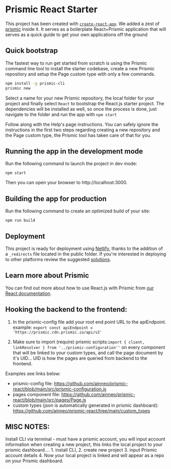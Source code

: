 # Prismic React Starter
This project has been created with [`create-react-app`](https://github.com/facebookincubator/create-react-app). We added a zest of [prismic](https://github.com/prismicio/javascript-kit) inside it. It serves as a boilerplate React+Prismic application that will serves as a quick guide to get your own applications off the ground

## Quick bootstrap
The fastest way to run get started from scratch is using the Prismic command line tool to install the starter codebase, create a new Prismic repository and setup the Page custom type with only a few commands.
```bash
npm install -g prismic-cli
prismic new
```
Select a name for your new Prismic repository, the local folder for your project and finally select `React` to bootstrap the React.js starter project. The dependencies will be installed as well, so once the process is done, just navigate to the folder and run the app with `npm start`

Follow along with the Help's page instructions. You can safely ignore the instructions in the first two steps regarding creating a new repository and the Page custom type, the Prismic tool has taken care of that for you.

## Running the app in the development mode
Run the following command to launch the project in dev mode:
```
npm start
```
Then you can open your browser to http://localhost:3000.

## Building the app for production
Run the following command to create an optimized build of your site:
```
npm run build
```

## Deployment
This project is ready for deployment using [Netlify](https://www.netlify.com), thanks to the addition of a `_redirects` file located in the public folder. If you're interested in deploying to other platforms review the suggested [solutions](https://facebook.github.io/create-react-app/docs/deployment).

## Learn more about Prismic

You can find out more about how to use React.js with Prismic from [our React documentation](https://prismic.io/docs/reactjs/getting-started/getting-started-from-scratch).


##  Hooking the backend to the frontend:
1. In the prismic-config file add your root end point URL to the apiEndpoint. 
example: ```export const apiEndpoint = 'https://prismic.cdn.prismic.io/api/v2'```

2. Make sure to import (require) prismic scripts:```import { client, linkResolver } from '../prismic-configuration''``` on every component that will be linked to your custom types, and call the page document by it's UID... UID is how the pages are queried from backend to the frontend.

Examples see links below: 
- prismic-config file: https://github.com/ainneo/prismic-react/blob/main/src/prismic-configuration.js
- pages component file: https://github.com/ainneo/prismic-react/blob/main/src/pages/Page.js
- custom types (json is automatically generated in prismic dashboard): https://github.com/ainneo/prismic-react/tree/main/custom_types


## MISC NOTES:
Install CLI via terminal - must have a prismic account, you will input account information when creating a new project, this links the local project to your prismic dashboard.... 1. install CLI, 2. create new project  3. input Prismic account details  4. Now your local project is linked and will appear as a repo on your Prismic dashboard.

